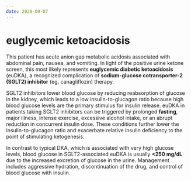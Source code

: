 ```yaml
---
date: 2020-09-07
---
```


# euglycemic ketoacidosis

<!-- euglycemic DKA cause, sx -->

This patient has acute anion gap metabolic acidosis associated with abdominal pain, nausea, and vomiting.  In light of the positive urine ketone screen, this most likely represents **euglycemic diabetic ketoacidosis** (euDKA), a recognized complication of **sodium-glucose cotransporter-2 (SGLT2) inhibitor** (eg, canagliflozin) therapy.

SGLT2 inhibitors lower blood glucose by reducing reabsorption of glucose in the kidney, which leads to a low insulin-to-glucagon ratio because high blood glucose levels are the primary stimulus for insulin release.  euDKA in patients taking SGLT2 inhibitors can be triggered by prolonged **fasting**, major illness, intense exercise, excessive alcohol intake, or an abrupt reduction in concurrent insulin dose.  These conditions further lower the insulin-to-glucagon ratio and exacerbate relative insulin deficiency to the point of stimulating ketogenesis.

In contrast to typical DKA, which is associated with very high glucose levels, blood glucose in SGLT2-associated euDKA is usually **<250 mg/dL** due to the increased excretion of glucose in the urine.  Management includes aggressive hydration, discontinuation of the drug, and control of blood glucose with insulin.
